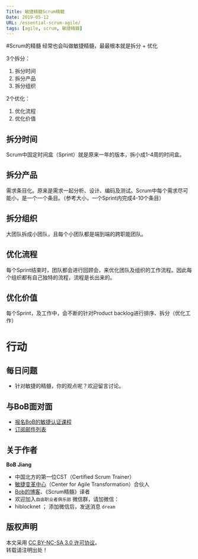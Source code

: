 ```yaml
---
Title: 敏捷精髓Scrum精髓
Date: 2019-05-12
URL: /essential-scrum-agile/
tags: [agile, scrum, 敏捷精髓]
---
```


#Scrum的精髓
经常也会叫做敏捷精髓，最最根本就是拆分 + 优化

3个拆分：
1. 拆分时间
2. 拆分产品
3. 拆分组织

2个优化：
1. 优化流程
2. 优化价值

## 拆分时间
Scrum中固定时间盒（Sprint）就是原来一年的版本，拆小成1-4周的时间盒。

## 拆分产品
需求条目化。原来是需求一起分析、设计、编码及测试。Scrum中每个需求尽可能小，是一个一个条目。（参考大小，一个Sprint内完成4-10个条目）

## 拆分组织
大团队拆成小团队，且每个小团队都是端到端的跨职能团队。

## 优化流程
每个Sprint结束时，团队都会进行回顾会，来优化团队及组织的工作流程。因此每个组织都有自己独特的流程，流程是长出来的。

## 优化价值
每个Sprint，及工作中，会不断的针对Product backlog进行排序、拆分（优化工作）

# 行动

## 每日问题
- 针对敏捷的精髓，你的观点呢？欢迎留言讨论。

## 与BoB面对面
- [报名BoB的敏捷认证课程](https://appmopev1px9533.h5.xiaoeknow.com/homepage)
- [订阅邮件列表](https://tinyletter.com/bobjiang)

## 关于作者
**BoB Jiang**

- 中国北方的第一位CST（Certified Scrum Trainer）  
- [敏捷变革中心](https://www.c4at.cn/)（Center for Agile Transformation）合伙人  
- [Bob的博客](http://www.bobjiang.com)、《Scrum精髓》译者
- 欢迎加入`自由职业者俱乐部` 微信群，请加微信：
- hiblocknet  ； 添加微信后，发送消息 `dream`

## 版权声明

本文采用 [CC BY-NC-SA 3.0 许可协议](https://creativecommons.org/licenses/by-nc-sa/3.0/deed.zh)。  
转载请注明出处！

